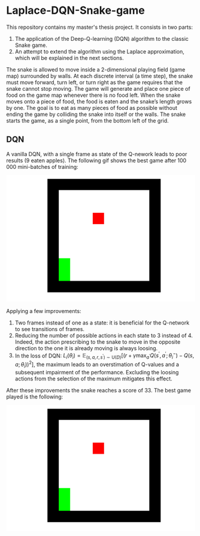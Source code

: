 # Laplace-DQN-Snake-game
This repository contains my master's thesis project. It consists in two parts:
1. The application of the Deep-Q-learning (DQN) algorithm to the classic Snake game.
2. An attempt to extend the algorithm using the Laplace approximation, which will be explained in the next sections.
   
The snake is allowed to move inside a 2-dimensional playing field (game map) surrounded by walls. At each discrete interval (a time step), the snake must move forward, turn left, or turn right as the game requires that the snake cannot stop moving. 
The game will generate and place one piece of food on the game map whenever there is no food left. When the snake moves onto a piece of food, the food is eaten and the snake’s length grows by one.
The goal is to eat as many pieces of food as possible without ending the game by colliding the snake into itself or the walls.
The snake starts the game, as a single point, from the bottom left of the grid.

## DQN
A vanilla DQN, with a single frame as state of the Q-nework leads to poor results (9 eaten apples). The following gif shows the best game after 100 000 mini-batches of training:

![Vanilla DQN, best game](trainer_gifs/very_long_training1.gif)

Applying a few improvements:
1. Two frames instead of one as a state: it is beneficial for the Q-network to see transitions of frames.
2. Reducing the number of possible actions in each state to 3 instead of 4. Indeed, the action prescribing to the snake to move in the opposite direction to the one it is already moving is always loosing. 
3. In the loss of DQN: $L_{i}(\theta_{i})=\mathbb{E}_{(s,a,r,s^{\prime})\sim\mathrm{U}(D)}\left[\left(r+\gamma\operatorname*{max}_{a^{\prime}}Q(s^{\prime},a^{\prime};\theta_{i}^{-})-Q(s,a;\theta_{i})\right)^{2}\right]$, the maximum leads to an overstimation of Q-values and a subsequent impairment of the performance. Excluding the loosing actions from the selection of the maximum mitigates this effect.

After these improvements the snake reaches a score of 33. The best game played is the following:

![Improved DQN, best game](trainer_gifs/very_long_double_training3.gif)


